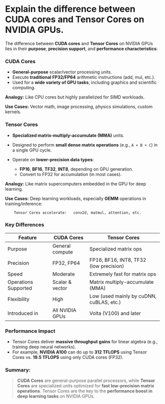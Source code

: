 # Explain the difference between CUDA cores and Tensor Cores on NVIDIA GPUs.

The difference between **CUDA cores** and **Tensor Cores** on NVIDIA GPUs lies in their **purpose**, **precision support**, and **performance characteristics**:

### CUDA Cores

- **General-purpose** scalar/vector processing units.
- Execute **traditional FP32/FP64** arithmetic instructions (add, mul, etc.).
- Used for a **wide variety of GPU tasks**, including graphics and scientific computing.

**Analogy:** Like CPU cores but highly parallelized for SIMD workloads.

**Use Cases:** Vector math, image processing, physics simulations, custom kernels.

### Tensor Cores

- **Specialized matrix-multiply-accumulate (MMA)** units.
- Designed to perform **small dense matrix operations** (e.g., `A × B + C`) in a single GPU cycle.
- Operate on **lower-precision data types**:

  - **FP16**, **BF16**, **TF32**, **INT8**, depending on GPU generation.
  - Convert to FP32 for accumulation (in most cases).

**Analogy:** Like matrix supercomputers embedded in the GPU for deep learning.

**Use Cases:** Deep learning workloads, especially **GEMM** operations in training/inference:

```text
    Tensor Cores accelerate:   conv2d, matmul, attention, etc.
```

### Key Differences

| Feature              | CUDA Cores      | Tensor Cores                             |
| -------------------- | --------------- | ---------------------------------------- |
| Purpose              | General compute | Specialized matrix ops                   |
| Precision            | FP32, FP64      | FP16, BF16, INT8, TF32 (low precision)   |
| Speed                | Moderate        | Extremely fast for matrix ops            |
| Operations Supported | Scalar & vector | Matrix multiply-accumulate (MMA)         |
| Flexibility          | High            | Low (used mainly by cuDNN, cuBLAS, etc.) |
| Introduced in        | All NVIDIA GPUs | Volta (V100) and later                   |

### Performance Impact

- Tensor Cores deliver **massive throughput gains** for linear algebra (e.g., training deep neural networks).
- For example, **NVIDIA A100** can do up to **312 TFLOPS** using Tensor Cores vs. **19.5 TFLOPS** using only CUDA cores (FP32).

### Summary:

> **CUDA Cores** are general-purpose parallel processors, while **Tensor Cores** are specialized units optimized for **fast low-precision matrix operations**. Tensor Cores are the key to the **performance boost in deep learning tasks** on NVIDIA GPUs.
